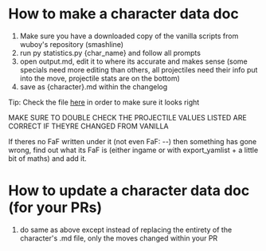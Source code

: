 # How to make a character data doc
1. Make sure you have a downloaded copy of the vanilla scripts from wuboy's repository (smashline)
2. run py statistics.py {char_name} and follow all prompts
3. open output.md, edit it to where its accurate and makes sense (some specials need more editing than others, all projectiles need their info put into the move, projectile stats are on the bottom)
4. save as {character}.md within the changelog

Tip: Check the file [here](https://markdownlivepreview.com) in order to make sure it looks right


MAKE SURE TO DOUBLE CHECK THE PROJECTILE VALUES LISTED ARE CORRECT IF THEYRE CHANGED FROM VANILLA


If theres no FaF written under it (not even FaF: --) then something has gone wrong, find out what its FaF is (either ingame or with export_yamlist + a little bit of maths) and add it.

# How to update a character data doc (for your PRs)
1. do same as above except instead of replacing the entirety of the character's .md file, only the moves changed within your PR
